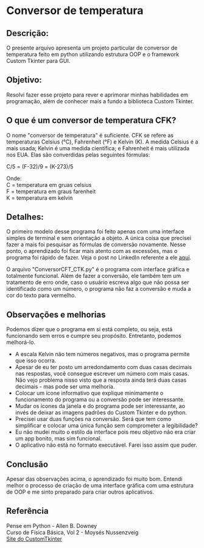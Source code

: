 # Conversor de temperatura

## Descrição: 
O presente arquivo apresenta um projeto particular de conversor de temperatura feito em python utilizando estrutura OOP e o framework Custom Tkinter para GUI.

## Objetivo: 
Resolvi fazer esse projeto para rever e aprimorar minhas habilidades em programação, além de conhecer mais a fundo a biblioteca Custom Tkinter.

## O que é um conversor de temperatura CFK?
O nome "conversor de temperatura" é suficiente. CFK se refere as temperaturas Celsius (°C), Fahrenheit (°F) e Kelvin (K).
A medida Celsius é a mais usada; Kelvin é uma medida científica; e Fahrenheit é mais utilizada nos EUA. Elas são converdidas pelas seguintes fórmulas:

C/5 = (F-32)/9 = (K-273)/5

Onde:  
C = temperatura em gruas celsius  
F = temperatura em graus farenheit  
K = temperatura em kelvin  

## Detalhes:
O primeiro modelo desse programa foi feito apenas com uma interface simples de terminal e sem orientação a objeto. A única coisa que precisei fazer a mais foi pesquisar as fórmulas de conversão novamente. Nesse ponto, o aprendizado foi ficar mais atento com as excessões, mas o programa foi rápido de fazer. Veja o post no LinkedIn referente a ele [aqui](https://www.linkedin.com/posts/mateusmagalhaes_python-programaaexaeto-activity-7310782971374927872-E5eY?utm_source=share&utm_medium=member_desktop&rcm=ACoAACexfIABu0_IIQtlHmH2oveguEC-MuBYeqA).  

O arquivo "ConversorCFT_CTK.py" é o programa com interface gráfica e totalmente funcional. Além de fazer a conversão, ele também tem um tratamento de erro onde, caso o usuário escreva algo que não possa ser identificado como um número, o programa não faz a conversão e muda a cor do texto para vermelho.  

## Observações e melhorias
Podemos dizer que o programa em si está completo, ou seja, está funcionando sem erros e cumpre seu propósito. Entretanto, podemos melhorá-lo.

- A escala Kelvin não tem números negativos, mas o programa permite que isso ocorra.  
- Apesar de eu ter posto um arredondamento com duas casas decimais nas respostas, você consegue escrever um número com mais casas. Não vejo problema nisso visto que a resposta ainda terá duas casas decimais - mas pode ser uma melhoria.  
- Colocar um ícone informativo que explique minimamente o funcionamento do programa ou a conversão pode ser interessante.  
- Mudar os ícones da janela e do programa pode ser interessante, ao invés de deixar as imagens padrões do Custom Tkinter e do python.  
- Precisei usar duas funções na conversão. Será que tem como simplificar e colocar uma única função sem comprometer a legibilidade?  
- Eu não mudei muito o estilo da interface pois meu objetivo não era criar um app bonito, mas sim funcional.  
- O aplicativo não está no formato executável. Farei isso assim que puder.  

## Conclusão
Apesar das observações acima, o aprendizado foi muito bom. Entendi melhor o processo de criação de uma interface gráfica com uma estrutura de OOP e me sinto preparado para criar outros aplicativos.

## Referência

Pense em Python - Allen B. Downey  
Curso de Física Básica, Vol 2 - Moysés Nussenzveig  
[Site do CustomTkinter](https://customtkinter.tomschimansky.com/)  